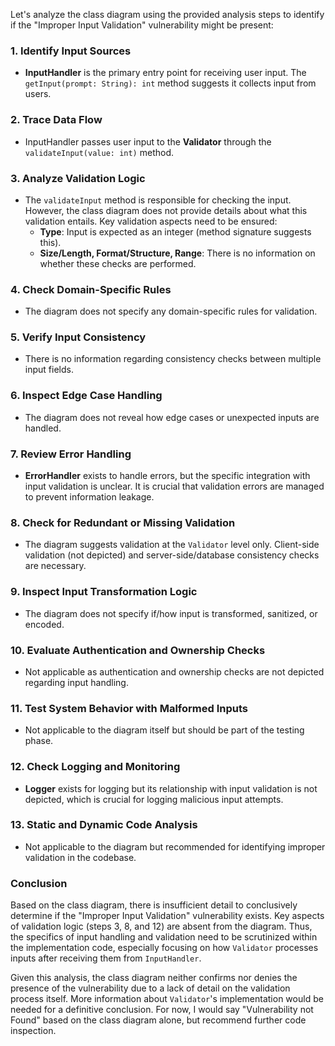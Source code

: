 Let's analyze the class diagram using the provided analysis steps to identify if the "Improper Input Validation" vulnerability might be present:

### 1. Identify Input Sources
- **InputHandler** is the primary entry point for receiving user input. The `getInput(prompt: String): int` method suggests it collects input from users.

### 2. Trace Data Flow
- InputHandler passes user input to the **Validator** through the `validateInput(value: int)` method.

### 3. Analyze Validation Logic
- The `validateInput` method is responsible for checking the input. However, the class diagram does not provide details about what this validation entails. Key validation aspects need to be ensured:
  - **Type**: Input is expected as an integer (method signature suggests this).
  - **Size/Length, Format/Structure, Range**: There is no information on whether these checks are performed.

### 4. Check Domain-Specific Rules
- The diagram does not specify any domain-specific rules for validation.

### 5. Verify Input Consistency
- There is no information regarding consistency checks between multiple input fields.

### 6. Inspect Edge Case Handling
- The diagram does not reveal how edge cases or unexpected inputs are handled.

### 7. Review Error Handling
- **ErrorHandler** exists to handle errors, but the specific integration with input validation is unclear. It is crucial that validation errors are managed to prevent information leakage.

### 8. Check for Redundant or Missing Validation
- The diagram suggests validation at the `Validator` level only. Client-side validation (not depicted) and server-side/database consistency checks are necessary.

### 9. Inspect Input Transformation Logic
- The diagram does not specify if/how input is transformed, sanitized, or encoded.

### 10. Evaluate Authentication and Ownership Checks
- Not applicable as authentication and ownership checks are not depicted regarding input handling.

### 11. Test System Behavior with Malformed Inputs
- Not applicable to the diagram itself but should be part of the testing phase.

### 12. Check Logging and Monitoring
- **Logger** exists for logging but its relationship with input validation is not depicted, which is crucial for logging malicious input attempts.

### 13. Static and Dynamic Code Analysis
- Not applicable to the diagram but recommended for identifying improper validation in the codebase.

### Conclusion

Based on the class diagram, there is insufficient detail to conclusively determine if the "Improper Input Validation" vulnerability exists. Key aspects of validation logic (steps 3, 8, and 12) are absent from the diagram. Thus, the specifics of input handling and validation need to be scrutinized within the implementation code, especially focusing on how `Validator` processes inputs after receiving them from `InputHandler`.

Given this analysis, the class diagram neither confirms nor denies the presence of the vulnerability due to a lack of detail on the validation process itself. More information about `Validator`'s implementation would be needed for a definitive conclusion. For now, I would say "Vulnerability not Found" based on the class diagram alone, but recommend further code inspection.